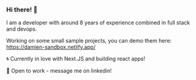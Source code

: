 ### Hi there! 👋

I am a developer with around 8 years of experience combined in full stack and devops. 

Working on some small sample projects, you can demo them here:
https://damien-sandbox.netlify.app/

🌀 Currently in love with Next.JS and building react apps!

📩 Open to work - message me on linkedin! 

<!--
**SleepyDamien/SleepyDamien** is a ✨ _special_ ✨ repository because its `README.md` (this file) appears on your GitHub profile.

Here are some ideas to get you started:

- 🔭 I’m currently working on ...
- 🌱 I’m currently learning ...
- 👯 I’m looking to collaborate on ...
- 🤔 I’m looking for help with ...
- 💬 Ask me about ...
- 📫 How to reach me: ...
- 😄 Pronouns: ...
- ⚡ Fun fact: ...
-->
